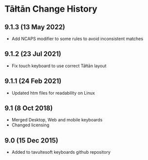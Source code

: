 Tāłtān Change History
============================

9.1.3 (13 May 2022)
-------------------
* Add NCAPS modifier to some rules to avoid inconsistent matches

9.1.2 (23 Jul 2021)
-------------------
* Fix touch keyboard to use correct Tāłtān layout

9.1.1 (24 Feb 2021)
-------------------
* Updated htm files for readability on Linux

9.1 (8 Oct 2018)
-----------------
* Merged Desktop, Web and mobile keyboards
* Changed licensing

9.0 (15 Dec 2015)
-----------------

* Added to tavultesoft keyboards github repository
